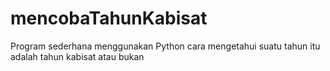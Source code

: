 # mencobaTahunKabisat
Program sederhana menggunakan Python cara mengetahui suatu tahun itu adalah tahun kabisat atau bukan
